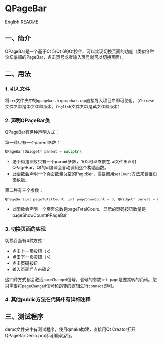 # QPageBar

[English README](README.md) 

## 一、简介

QPageBar是一个基于Qt 5/Qt 6的Qt控件，可以实现切换页面的功能（类似各种论坛底部的PageBar，点击页号或者输入页号就可以切换页面）。   

## 二、用法

### 1. 引入文件

将```src```文件夹中的```qpagebar.h``` ```qpagebar.cpp```直接导入项目中即可使用。（```Chinese```文件夹中是中文注释版本，```English```文件夹中是英文注释版本）

### 2. 声明QPageBar类

QPageBar有两种声明方式：

第一种只有一个parent参数：
```cpp
QPageBar(QWidget* parent = nullptr);
```
+ 这个构造函数只有一个parent参数，所以可以直接在.ui文件里声明QPageBar，Qt的ui编译会自动调用这个构造函数。
+ 此函数会声明一个页面数量为空的PageBar，需要调用```setCount```方法来设置页面数量。

第二种有三个参数：
```cpp
QPageBar(int pageTotalCount, int pageShowCount = 5, QWidget* parent = nullptr);
```
+ 此函数会声明一个页面总数是pageTotalCount、显示的页码按钮数量是pageShowCount的PageBar

### 3. 切换页面的实现

切换页面有4种方式：

+ 点击上一页按钮（<）
+ 点击下一页按钮（>）
+ 点击页码按钮
+ 输入页面后点击确定

这四种方式都会激活```pageChanged```信号，信号的参数```int page```是要跳转的页码。您只需要将```pageChanged```信号和跳转的逻辑进行```connect```即可。

### 4. 其他public方法在代码中有详细注释

## 三、测试程序

demo文件夹中有测试程序，使用qmake构建，直接用Qt Creator打开QPageBarDemo.pro即可编译运行。
